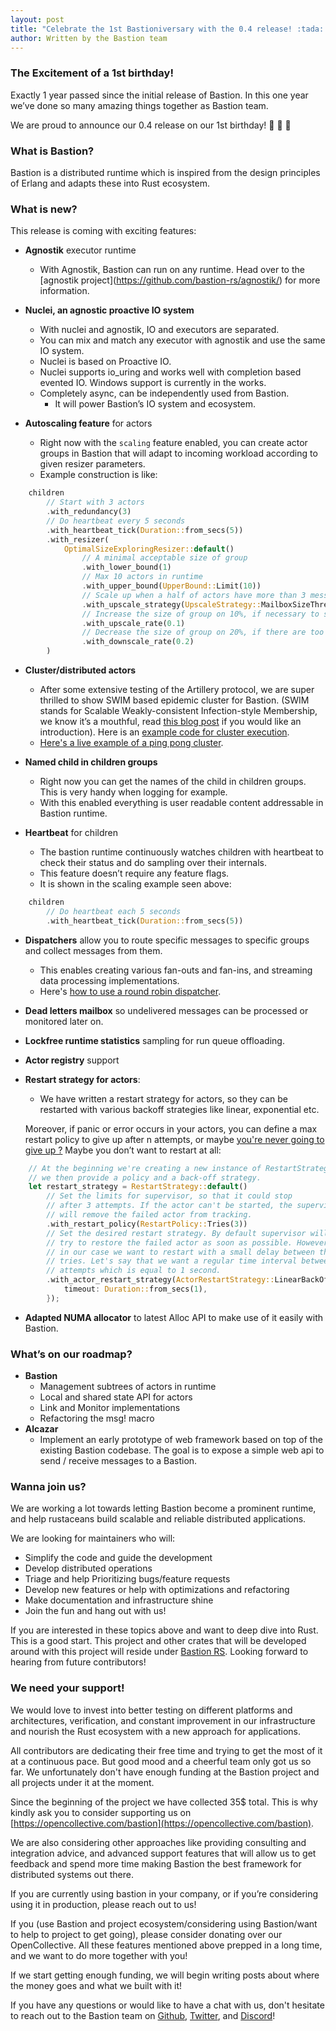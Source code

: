 ```yaml
---
layout: post
title: "Celebrate the 1st Bastioniversary with the 0.4 release! :tada: :confetti_ball: :rocket:"
author: Written by the Bastion team
---
```


### The Excitement of a 1st birthday!

Exactly 1 year passed since the initial release of Bastion. In this one year we’ve done so many amazing things together as Bastion team.

We are proud to announce our 0.4 release on our 1st birthday! :tada: :confetti_ball: :rocket:


### What is Bastion?

Bastion is a distributed runtime which is inspired from the design principles of Erlang and adapts these into Rust ecosystem. 


### What is new?

This release is coming with exciting features:

- **Agnostik** executor runtime
    - With Agnostik, Bastion can run on any runtime. Head over to the \[agnostik project\](https://github.com/bastion-rs/agnostik/) for more information.


- **Nuclei, an agnostic proactive IO system**
    - With nuclei and agnostik, IO and executors are separated.
    - You can mix and match any executor with agnostik and use the same IO system.
    - Nuclei is based on Proactive IO.
    - Nuclei supports io_uring and works well with completion based evented IO. Windows support is currently in the works.
    - Completely async, can be independently used from Bastion.
        - It will power Bastion’s IO system and ecosystem.


- **Autoscaling feature** for actors
    - Right now with the `scaling` feature enabled, you can create actor groups in Bastion that will adapt to incoming workload according to given resizer parameters.
    - Example construction is like:
```rust
    children
        // Start with 3 actors
        .with_redundancy(3)
        // Do heartbeat every 5 seconds
        .with_heartbeat_tick(Duration::from_secs(5))
        .with_resizer(
            OptimalSizeExploringResizer::default()
                // A minimal acceptable size of group
                .with_lower_bound(1)
                // Max 10 actors in runtime
                .with_upper_bound(UpperBound::Limit(10))
                // Scale up when a half of actors have more than 3 messages
                .with_upscale_strategy(UpscaleStrategy::MailboxSizeThreshold(3))
                // Increase the size of group on 10%, if necessary to scale up
                .with_upscale_rate(0.1)
                // Decrease the size of group on 20%, if there are too many idle actors
                .with_downscale_rate(0.2)
        )
```

- **Cluster/distributed actors**

    - After some extensive testing of the Artillery protocol, we are super thrilled to show SWIM based epidemic cluster for Bastion. 
    (SWIM stands for Scalable Weakly-consistent Infection-style Membership, we know it’s a mouthful, read [this blog post](https://asafdav2.github.io/2017/swim-protocol/) if you would like an introduction).
    Here is an [example code for cluster execution](https://github.com/bastion-rs/showcase/tree/master/bastion-cluster).
    - [Here's a live example of a ping pong cluster](https://twitter.com/vertexclique/status/1273945945126973440).

- **Named child in children groups**
    - Right now you can get the names of the child in children groups. This is very handy when logging for example.
    - With this enabled everything is user readable content addressable in Bastion runtime.

- **Heartbeat** for children
    - The bastion runtime continuously watches children with heartbeat to check their status and do sampling over their internals.
    - This feature doesn’t require any feature flags.
    - It is shown in the scaling example seen above:
```rust    
    children
        // Do heartbeat each 5 seconds
        .with_heartbeat_tick(Duration::from_secs(5))
```

- **Dispatchers** allow you to route specific messages to specific groups and collect messages from them. 
    - This enables creating various fan-outs and fan-ins, and streaming data processing implementations.
    - Here's [how to use a round robin dispatcher](https://github.com/bastion-rs/bastion/blob/master/src/bastion/examples/round_robin_dispatcher.rs#L4).

- **Dead letters mailbox** so undelivered messages can be processed or monitored later on.

- **Lockfree runtime statistics** sampling for run queue offloading. 

- **Actor registry** support

- **Restart strategy for actors**:
    - We have written a restart strategy for actors, so they can be restarted with various backoff strategies like linear, exponential etc.
    
    Moreover, if panic or error occurs in your actors, you can define a max restart policy to give up after n attempts, or maybe [you're never going to give up ?](https://url.pet/r9GGm) Maybe you don’t want to restart at all:
```rust
    // At the beginning we're creating a new instance of RestartStrategy
    // we then provide a policy and a back-off strategy.
    let restart_strategy = RestartStrategy::default()
        // Set the limits for supervisor, so that it could stop
        // after 3 attempts. If the actor can't be started, the supervisor
        // will remove the failed actor from tracking.
        .with_restart_policy(RestartPolicy::Tries(3))
        // Set the desired restart strategy. By default supervisor will
        // try to restore the failed actor as soon as possible. However,
        // in our case we want to restart with a small delay between the
        // tries. Let's say that we want a regular time interval between the
        // attempts which is equal to 1 second.
        .with_actor_restart_strategy(ActorRestartStrategy::LinearBackOff {
            timeout: Duration::from_secs(1),
        });
```

- **Adapted NUMA allocator** to latest Alloc API to make use of it easily with Bastion.


### What’s on our roadmap?
- **Bastion** 
    - Management subtrees of actors in runtime
    - Local and shared state API for actors
    - Link and Monitor implementations
    - Refactoring the msg! macro
- **Alcazar**
    - Implement an early prototype of web framework based on top of the existing Bastion codebase. The goal is to expose a simple web api to send / receive messages to a Bastion.


### Wanna join us?

We are working a lot towards letting Bastion become a prominent runtime, and help rustaceans build scalable and reliable distributed applications.

We are looking for maintainers who will:

- Simplify the code and guide the development
- Develop distributed operations
- Triage and help Prioritizing bugs/feature requests
- Develop new features or help with optimizations and refactoring
- Make documentation and infrastructure shine
- Join the fun and hang out with us!

If you are interested in these topics above and want to deep dive into Rust. This is a good start.
This project and other crates that will be developed around with this project will reside under [Bastion RS](https://github.com/bastion-rs/bastion).
Looking forward to hearing from future contributors!


### We need your support!

We would love to invest into better testing on different platforms and architectures, verification, and constant improvement in our infrastructure and nourish the Rust ecosystem with a new approach for applications.

All contributors are dedicating their free time and trying to get the most of it at a continuous pace. But good mood and a cheerful team only got us so far. We unfortunately don't have enough funding at the Bastion project and all projects under it at the moment. 

Since the beginning of the project we have collected 35$ total. This is why kindly ask you to consider supporting us on [https://opencollective.com/bastion](https://opencollective.com/bastion).

We are also considering other approaches like providing consulting and integration advice, and advanced support features that will allow us to get feedback and spend more time making Bastion the best framework for distributed systems out there. 

If you are currently using bastion in your company, or if you’re considering using it in production, please reach out to us!

If you (use Bastion and project ecosystem/considering using Bastion/want to help to project to get going), please consider donating over our OpenCollective. All these features mentioned above prepped in a long time, and we want to do more together with you!

If we start getting enough funding, we will begin writing posts about where the money goes and what we built with it!

If you have any questions or would like to have a chat with us, don't hesitate to reach out to the Bastion team on [Github](https://github.com/bastion-rs), [Twitter](https://twitter.com/bastion_rs), and [Discord](https://discord.gg/HvdUXX)!


